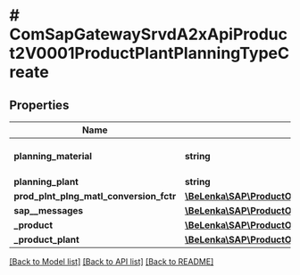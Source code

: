 # # ComSapGatewaySrvdA2xApiProduct2V0001ProductPlantPlanningTypeCreate

## Properties

Name | Type | Description | Notes
------------ | ------------- | ------------- | -------------
**planning_material** | **string** | Name of the product group | [optional]
**planning_plant** | **string** |  | [optional]
**prod_plnt_plng_matl_conversion_fctr** | [**\BeLenka\SAP\ProductODV4\Model\Cnversion**](Cnversion.md) |  | [optional]
**sap__messages** | [**\BeLenka\SAP\ProductODV4\Model\ComSapGatewaySrvdA2xApiProduct2V0001SAPMessageCreate[]**](ComSapGatewaySrvdA2xApiProduct2V0001SAPMessageCreate.md) |  | [optional]
**_product** | [**\BeLenka\SAP\ProductODV4\Model\ComSapGatewaySrvdA2xApiProduct2V0001ProductTypeCreate**](ComSapGatewaySrvdA2xApiProduct2V0001ProductTypeCreate.md) |  | [optional]
**_product_plant** | [**\BeLenka\SAP\ProductODV4\Model\ComSapGatewaySrvdA2xApiProduct2V0001ProductPlantTypeCreate**](ComSapGatewaySrvdA2xApiProduct2V0001ProductPlantTypeCreate.md) |  | [optional]

[[Back to Model list]](../../README.md#models) [[Back to API list]](../../README.md#endpoints) [[Back to README]](../../README.md)
